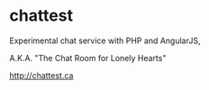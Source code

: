 chattest
========

Experimental chat service with PHP and AngularJS,

A.K.A. "The Chat Room for Lonely Hearts"

http://chattest.ca

